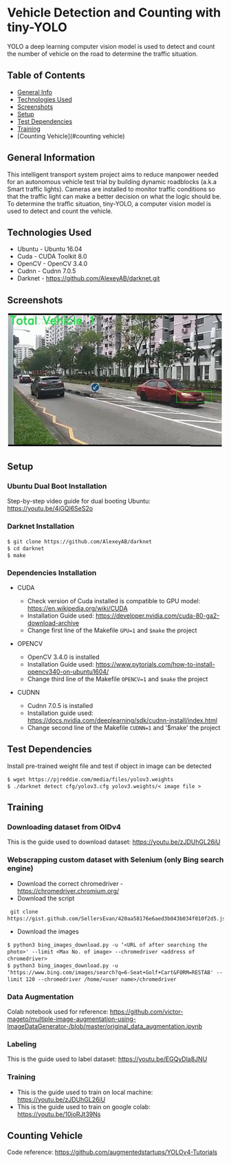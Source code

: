 # Vehicle Detection and Counting with tiny-YOLO
YOLO a deep learning computer vision model is used to detect and count the number of vehicle on the road to determine the traffic situation. 

## Table of Contents
* [General Info](#general-information)
* [Technologies Used](#technologies-used)
* [Screenshots](#screenshots)
* [Setup](#setup)
* [Test Dependencies](#test-dependencies)
* [Training](#training)
* [Counting Vehicle](#counting vehicle) 

## General Information

This intelligent transport system project aims to reduce manpower needed for an autonomous vehicle test trial by building dynamic roadblocks (a.k.a Smart traffic lights). Cameras are installed to monitor traffic conditions so that the traffic light can make a better decision on what the logic should be. To determine the traffic situation, tiny-YOLO, a computer vision model is used to detect and count the vehicle.   

## Technologies Used

- Ubuntu  - Ubuntu 16.04 
- Cuda    - CUDA Toolkit 8.0 
- OpenCV  - OpenCV 3.4.0 
- Cudnn   - Cudnn 7.0.5
- Darknet - https://github.com/AlexeyAB/darknet.git

## Screenshots
<img src="vehicle1.png" alt="vehicle1" width="500"/>

## Setup

### Ubuntu Dual Boot Installation 
Step-by-step video guide for dual booting Ubuntu: https://youtu.be/4jGQl6SeS2o 

### Darknet Installation 
```
$ git clone https://github.com/AlexeyAB/darknet
$ cd darknet
$ make
```
### Dependencies Installation
- CUDA
  - Check version of Cuda installed is compatible to GPU model: https://en.wikipedia.org/wiki/CUDA
  - Installation Guide used: https://developer.nvidia.com/cuda-80-ga2-download-archive
  - Change first line of the Makefile `GPU=1` and `$make` the project 
  
- OPENCV
  - OpenCV 3.4.0 is installed
  - Installation Guide used: https://www.pytorials.com/how-to-install-opencv340-on-ubuntu1604/
  - Change third line of the Makefile `OPENCV=1` and `$make` the project
 
- CUDNN
  - Cudnn 7.0.5 is installed 
  - Installation guide used: https://docs.nvidia.com/deeplearning/sdk/cudnn-install/index.html
  - Change second line of the Makefile `CUDNN=1` and '$make' the project

## Test Dependencies 
Install pre-trained weight file and test if object in image can be detected
```
$ wget https://pjreddie.com/media/files/yolov3.weights
$ ./darknet detect cfg/yolov3.cfg yolov3.weights/< image file >
```
## Training 
### Downloading dataset from OIDv4
This is the guide used to download dataset: https://youtu.be/zJDUhGL26iU

### Webscrapping custom dataset with Selenium (only Bing search engine) 
- Download the correct chromedriver - https://chromedriver.chromium.org/ 
- Download the script
```
 git clone https://gist.github.com/SellersEvan/420aa58176e6aed3b043b034f010f2d5.js
```
- Download the images
```
$ python3 bing_images_download.py -u ‘<URL of after searching the photo>' --limit <Max No. of image> --chromedriver <address of chromedriver> 
$ python3 bing_images_download.py -u ‘https://www.bing.com/images/search?q=6-Seat+Golf+Cart&FORM=RESTAB' --limit 120 --chromedriver /home/<user name>/chromedriver 
```

### Data Augmentation
Colab notebook used for reference: https://github.com/victor-mageto/multiple-image-augmentation-using-ImageDataGenerator-/blob/master/original_data_augmentation.ipynb

### Labeling
This is the guide used to label dataset: https://youtu.be/EGQyDla8JNU

### Training
- This is the guide used to train on local machine: https://youtu.be/zJDUhGL26iU
- This is the guide used to train on google colab: https://youtu.be/10joRJt39Ns

## Counting Vehicle
Code reference: https://github.com/augmentedstartups/YOLOv4-Tutorials 



